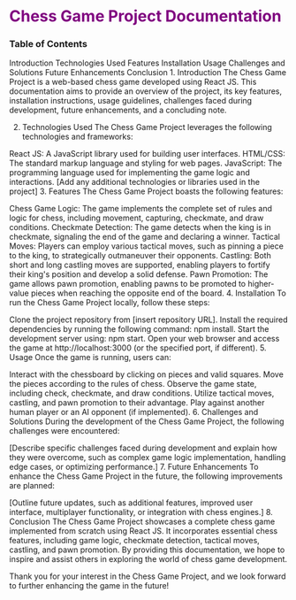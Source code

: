 <h1 style="color:purple;"> Chess Game Project Documentation</h1>

<h3>Table of Contents</h3>
Introduction
Technologies Used
Features
Installation
Usage
Challenges and Solutions
Future Enhancements
Conclusion
1. Introduction <a name="introduction"></a>
The Chess Game Project is a web-based chess game developed using React JS. This documentation aims to provide an overview of the project, its key features, installation instructions, usage guidelines, challenges faced during development, future enhancements, and a concluding note.

2. Technologies Used <a name="technologies-used"></a>
The Chess Game Project leverages the following technologies and frameworks:

React JS: A JavaScript library used for building user interfaces.
HTML/CSS: The standard markup language and styling for web pages.
JavaScript: The programming language used for implementing the game logic and interactions.
[Add any additional technologies or libraries used in the project]
3. Features <a name="features"></a>
The Chess Game Project boasts the following features:

Chess Game Logic: The game implements the complete set of rules and logic for chess, including movement, capturing, checkmate, and draw conditions.
Checkmate Detection: The game detects when the king is in checkmate, signaling the end of the game and declaring a winner.
Tactical Moves: Players can employ various tactical moves, such as pinning a piece to the king, to strategically outmaneuver their opponents.
Castling: Both short and long castling moves are supported, enabling players to fortify their king's position and develop a solid defense.
Pawn Promotion: The game allows pawn promotion, enabling pawns to be promoted to higher-value pieces when reaching the opposite end of the board.
4. Installation <a name="installation"></a>
To run the Chess Game Project locally, follow these steps:

Clone the project repository from [insert repository URL].
Install the required dependencies by running the following command: npm install.
Start the development server using: npm start.
Open your web browser and access the game at http://localhost:3000 (or the specified port, if different).
5. Usage <a name="usage"></a>
Once the game is running, users can:

Interact with the chessboard by clicking on pieces and valid squares.
Move the pieces according to the rules of chess.
Observe the game state, including check, checkmate, and draw conditions.
Utilize tactical moves, castling, and pawn promotion to their advantage.
Play against another human player or an AI opponent (if implemented).
6. Challenges and Solutions <a name="challenges-and-solutions"></a>
During the development of the Chess Game Project, the following challenges were encountered:

[Describe specific challenges faced during development and explain how they were overcome, such as complex game logic implementation, handling edge cases, or optimizing performance.]
7. Future Enhancements <a name="future-enhancements"></a>
To enhance the Chess Game Project in the future, the following improvements are planned:

[Outline future updates, such as additional features, improved user interface, multiplayer functionality, or integration with chess engines.]
8. Conclusion <a name="conclusion"></a>
The Chess Game Project showcases a complete chess game implemented from scratch using React JS. It incorporates essential chess features, including game logic, checkmate detection, tactical moves, castling, and pawn promotion. By providing this documentation, we hope to inspire and assist others in exploring the world of chess game development.

Thank you for your interest in the Chess Game Project, and we look forward to further enhancing the game in the future!
